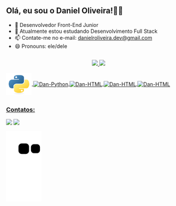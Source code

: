 ## Olá, eu sou o Daniel Oliveira!👋😉

- 🔭 Desenvolvedor Front-End Junior
- 🌱 Atualmente estou estudando Desenvolvimento Full Stack
- 📫 Contate-me no e-mail: danielroliveira.dev@gmail.com
- 😄 Pronouns: ele/dele

##
<div align="center">
  <a href="https://github.com/danoliveiradev">
  <img height="180em" src="https://github-readme-stats.vercel.app/api?username=danoliveiradev&show_icons=true&theme=calm&include_all_commits=true&count_private=true"/>
  <img height="180em" src="https://github-readme-stats.vercel.app/api/top-langs/?username=danoliveiradev&layout=compact&langs_count=7&theme=calm"/>
</div>
  
<div style="display: inline_block"><br>
  <img align="center" alt="Dan-Python" height="60" width="70" src="https://raw.githubusercontent.com/devicons/devicon/master/icons/python/python-original.svg">
  <img align="center" alt="Dan-Python" height="60" width="70" src="https://cdn.jsdelivr.net/gh/devicons/devicon/icons/mysql/mysql-original-wordmark.svg">
  <img align="center" alt="Dan-HTML" height="60" widht="70" src="https://img.icons8.com/color/48/000000/html-5--v1.png">
  <img align="center" alt="Dan-HTML" height="60" widht="70" src="https://img.icons8.com/color/48/000000/css3.png">
  <img align="center" alt="Dan-HTML" height="60" widht="70" src="https://img.icons8.com/color/48/000000/javascript--v1.png">
</div>

## 
### Contatos:

<div> 
  <a href = "mailto:danielroliveira.dev@gmail.com"><img src="https://img.shields.io/badge/Gmail-D14836?style=for-the-badge&logo=gmail&logoColor=white"></a>
  <a href="https://www.linkedin.com/in/daniel-rafael-de-oliveira/" target="_blank"><img src="https://img.shields.io/badge/-LinkedIn-%230077B5?style=for-the-badge&logo=linkedin&logoColor=white" target="_blank"></a> 

![Snake animation](https://github.com/danoliveiradev/danoliveiradev/blob/output/github-contribution-grid-snake.svg)

